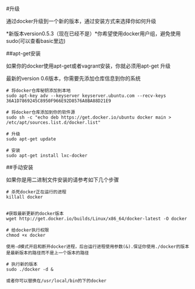 #升级

通过docker升级到一个新的版本，通过安装方式来选择你如何升级

*新版本version0.5.3（现在已经不是）*你希望使用docker用户组，避免使用sudo(可以查看basic里边)

##apt-get安装

如果你的docker使用apt-get或者vagrant安装，你就必须用apt-get 升级

最新的version 0.6版本，你需要先添加仓库信息到你的系统

	# 将docker仓库秘钥添加到本地
	sudo apt-key adv --keyserver keyserver.ubuntu.com --recv-keys 36A1D7869245C8950F966E92D8576A8BA88D21E9
	
	# 将docker仓库添加到你的软件源
	sudo sh -c "echo deb https://get.docker.io/ubuntu docker main > /etc/apt/sources.list.d/docker.list"
	
	# 升级
	sudo apt-get update
	
	# 安装
	sudo apt-get install lxc-docker

##手动安装

如果你是用二进制文件安装的请参考如下几个步骤

	# 杀死docker正在运行的进程
	killall docker


	#获取最新更新的docker版本
	wget http://get.docker.io/builds/Linux/x86_64/docker-latest -O docker
	
	# 给docker执行权限
	chmod +x docker

	使用-d模式开启和断开docker进程，后台运行进程使用参数(&).保证你使用./docker的版本是最新版本的路径而不是上一个版本的路径

	# 执行新的版本
	sudo ./docker -d &

	或者你可以替换在/usr/local/bin的下的docker